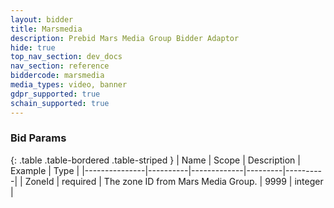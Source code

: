 ```yaml
---
layout: bidder
title: Marsmedia
description: Prebid Mars Media Group Bidder Adaptor
hide: true
top_nav_section: dev_docs
nav_section: reference
biddercode: marsmedia
media_types: video, banner
gdpr_supported: true
schain_supported: true
---
```


### Bid Params

{: .table .table-bordered .table-striped }
| Name          | Scope    | Description | Example | Type     |
|---------------|----------|-------------|---------|----------|
| ZoneId | required | The zone ID from Mars Media Group. | 9999 | integer |
